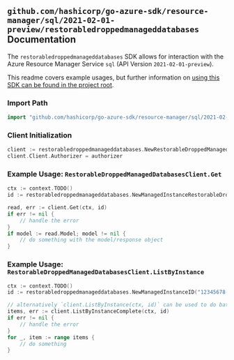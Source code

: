 
## `github.com/hashicorp/go-azure-sdk/resource-manager/sql/2021-02-01-preview/restorabledroppedmanageddatabases` Documentation

The `restorabledroppedmanageddatabases` SDK allows for interaction with the Azure Resource Manager Service `sql` (API Version `2021-02-01-preview`).

This readme covers example usages, but further information on [using this SDK can be found in the project root](https://github.com/hashicorp/go-azure-sdk/tree/main/docs).

### Import Path

```go
import "github.com/hashicorp/go-azure-sdk/resource-manager/sql/2021-02-01-preview/restorabledroppedmanageddatabases"
```


### Client Initialization

```go
client := restorabledroppedmanageddatabases.NewRestorableDroppedManagedDatabasesClientWithBaseURI("https://management.azure.com")
client.Client.Authorizer = authorizer
```


### Example Usage: `RestorableDroppedManagedDatabasesClient.Get`

```go
ctx := context.TODO()
id := restorabledroppedmanageddatabases.NewManagedInstanceRestorableDroppedDatabaseID("12345678-1234-9876-4563-123456789012", "example-resource-group", "managedInstanceValue", "restorableDroppedDatabaseIdValue")

read, err := client.Get(ctx, id)
if err != nil {
	// handle the error
}
if model := read.Model; model != nil {
	// do something with the model/response object
}
```


### Example Usage: `RestorableDroppedManagedDatabasesClient.ListByInstance`

```go
ctx := context.TODO()
id := restorabledroppedmanageddatabases.NewManagedInstanceID("12345678-1234-9876-4563-123456789012", "example-resource-group", "managedInstanceValue")

// alternatively `client.ListByInstance(ctx, id)` can be used to do batched pagination
items, err := client.ListByInstanceComplete(ctx, id)
if err != nil {
	// handle the error
}
for _, item := range items {
	// do something
}
```
